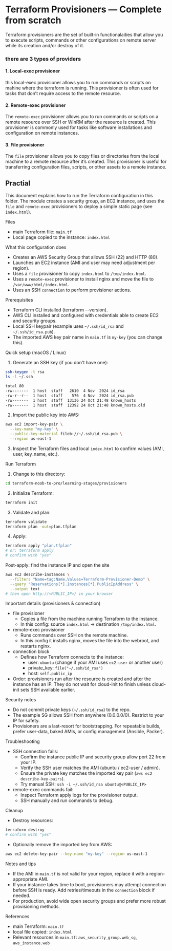 # Terraform Provisioners — Complete from scratch

Terraform provisioners are the set of built-in functionalaities that allow you to execute scripts, commands or other configurations on remote server while its creation and/or destroy of it.

### there are 3 types of providers
#### 1. Local-exec provisioner
this local-exec provisioner allows you to run commands or scripts on mahine where the terraform is running. This provisioner is often used for tasks that don’t require access to the remote resource.

#### 2. Remote-exec provisioner
The `remote-exec` provisioner allows you to run commands or scripts on a remote resource over SSH or WinRM after the resource is created. This provisioner is commonly used for tasks like software installations and configuration on remote instances.
#### 3. File provisioner
The `file` provisioner allows you to copy files or directories from the local machine to a remote resource after it’s created. This provisioner is useful for transferring configuration files, scripts, or other assets to a remote instance.

## Practial

This document explains how to run the Terraform configuration in this folder. The module creates a security group, an EC2 instance, and uses the `file` and `remote-exec` provisioners to deploy a simple static page (see `index.html`).

Files
- main Terraform file: `main.tf`
- Local page copied to the instance: `index.html`

What this configuration does
- Creates an AWS Security Group that allows SSH (22) and HTTP (80).
- Launches an EC2 instance (AMI and user may need adjustment per region).
- Uses a `file` provisioner to copy `index.html` to `/tmp/index.html`.
- Uses a `remote-exec` provisioner to install nginx and move the file to `/var/www/html/index.html`.
- Uses an SSH `connection` to perform provisioner actions.

Prerequisites
- Terraform CLI installed (terraform --version).
- AWS CLI installed and configured with credentials able to create EC2 and security groups.
- Local SSH keypair (example uses `~/.ssh/id_rsa` and `~/.ssh/id_rsa.pub`).
- The imported AWS key pair name in `main.tf` is `my-key` (you can change this).

Quick setup (macOS / Linux)
1. Generate an SSH key (if you don't have one):
```bash
ssh-keygen -t rsa
ls -l ~/.ssh 

total 80
-rw-------  1 host  staff   2610  4 Nov  2024 id_rsa
-rw-r--r--  1 host  staff    576  4 Nov  2024 id_rsa.pub
-rw-------  1 host  staff  13136 24 Oct 21:48 known_hosts
-rw-------  1 host  staff  12392 24 Oct 21:48 known_hosts.old

```

2. Import the public key into AWS:
```bash
aws ec2 import-key-pair \
  --key-name "my-key" \
  --public-key-material fileb://~/.ssh/id_rsa.pub \
  --region us-east-1
```

3. Inspect the Terraform files and local `index.html` to confirm values (AMI, user, key_name, etc.).

Run Terraform
1. Change to this directory:
```bash
cd terraform-noob-to-pro/learning-stages/provisioners
```

2. Initialize Terraform:
```bash
terraform init
```

3. Validate and plan:
```bash
terraform validate
terraform plan -out=plan.tfplan
```

4. Apply:
```bash
terraform apply "plan.tfplan"
# or: terraform apply
# confirm with "yes"
```

Post-apply: find the instance IP and open the site
```bash
aws ec2 describe-instances \
  --filters "Name=tag:Name,Values=Terraform-Provisioner-Demo" \
  --query "Reservations[*].Instances[*].PublicIpAddress" \
  --output text
# then open http://<PUBLIC_IP>/ in your browser
```

Important details (provisioners & connection)
- file provisioner
  - Copies a file from the machine running Terraform to the instance.
  - In this config: source `index.html` → destination `/tmp/index.html`.
- remote-exec provisioner
  - Runs commands over SSH on the remote machine.
  - In this config it installs nginx, moves the file into the webroot, and restarts nginx.
- connection block
  - Defines how Terraform connects to the instance:
    - user: `ubuntu` (change if your AMI uses `ec2-user` or another user)
    - private_key: `file("~/.ssh/id_rsa")`
    - host: `self.public_ip`
- Order: provisioners run after the resource is created and after the instance has an IP. They do not wait for cloud-init to finish unless cloud-init sets SSH available earlier.

Security notes
- Do not commit private keys (`~/.ssh/id_rsa`) to the repo.
- The example SG allows SSH from anywhere (0.0.0.0/0). Restrict to your IP for safety.
- Provisioners are a last-resort for bootstrapping. For repeatable builds, prefer user-data, baked AMIs, or config management (Ansible, Packer).

Troubleshooting
- SSH connection fails:
  - Confirm the instance public IP and security group allow port 22 from your IP.
  - Verify the SSH user matches the AMI (ubuntu / ec2-user / admin).
  - Ensure the private key matches the imported key pair (`aws ec2 describe-key-pairs`).
  - Try manual SSH: `ssh -i ~/.ssh/id_rsa ubuntu@<PUBLIC_IP>`
- remote-exec commands fail:
  - Inspect Terraform apply logs for the provisioner output.
  - SSH manually and run commands to debug.

Cleanup
- Destroy resources:
```bash
terraform destroy
# confirm with "yes"
```
- Optionally remove the imported key from AWS:
```bash
aws ec2 delete-key-pair --key-name "my-key" --region us-east-1
```

Notes and tips
- If the AMI in `main.tf` is not valid for your region, replace it with a region-appropriate AMI.
- If your instance takes time to boot, provisioners may attempt connection before SSH is ready. Add retries/timeouts in the `connection` block if needed.
- For production, avoid wide open security groups and prefer more robust provisioning methods.

References
- main Terraform: `main.tf`
- local file copied: `index.html`
- Relevant resources in `main.tf`: `aws_security_group.web_sg`, `aws_instance.web`